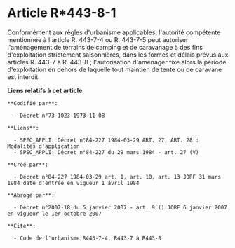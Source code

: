 # Article R*443-8-1

Conformément aux règles d'urbanisme applicables, l'autorité compétente mentionnée à l'article R. 443-7-4 ou R. 443-7-5 peut
autoriser l'aménagement de terrains de camping et de caravanage à des fins d'exploitation strictement saisonnières, dans les
formes et délais prévus aux articles R. 443-7 à R. 443-8 ; l'autorisation d'aménager fixe alors la période d'exploitation en
dehors de laquelle tout maintien de tente ou de caravane est interdit.

**Liens relatifs à cet article**

	**Codifié par**:

	  - Décret n°73-1023 1973-11-08

	**Liens**:

	  - SPEC_APPLI: Décret n°84-227 1984-03-29 ART. 27, ART. 28 : Modalités d'application
	  - SPEC_APPLI: Décret n°84-227 du 29 mars 1984 - art. 27 (V)

	**Créé par**:

	  - Décret n°84-227 1984-03-29 art. 1, art. 10, art. 13 JORF 31 mars 1984 date d'entrée en vigueur 1 avril 1984

	**Abrogé par**:

	  - Décret n°2007-18 du 5 janvier 2007 - art. 9 () JORF 6 janvier 2007 en vigueur le 1er octobre 2007

	**Cite**:

	  - Code de l'urbanisme R443-7-4, R443-7 à R443-8

